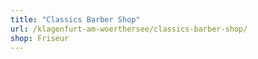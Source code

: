 ```yaml
---
title: "Classics Barber Shop"
url: /klagenfurt-am-woerthersee/classics-barber-shop/
shop: Friseur
---
```

